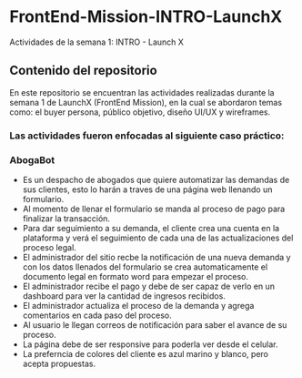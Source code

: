 # FrontEnd-Mission-INTRO-LaunchX
Actividades de la semana 1: INTRO - Launch X 

## Contenido del repositorio
En este repositorio se encuentran las actividades realizadas durante la semana 1 de LaunchX (FrontEnd Mission), en la cual se abordaron temas como: el buyer persona, público objetivo, diseño UI/UX y wireframes. 

### Las actividades fueron enfocadas al siguiente caso práctico: 
### AbogaBot
* Es un despacho de abogados que quiere automatizar las demandas de sus clientes, esto lo harán a traves de una página web llenando un formulario.
* Al momento de llenar el formulario se manda al proceso de pago para finalizar la transacción.
* Para dar seguimiento a su demanda, el cliente crea una cuenta en la plataforma y verá el seguimiento de cada una de las actualizaciones del proceso legal.
* El administrador del sitio recbe la notificación de una nueva demanda y con los datos llenados del formulario se crea automaticamente el documento legal en formato word para empezar el proceso.
* El administrador recibe el pago y debe de ser capaz de verlo en un dashboard para ver la cantidad de ingresos recibidos.
* El administrador actualiza el proceso de la demanda y agrega comentarios en cada paso del proceso.
* Al usuario le llegan correos de notificación para saber el avance de su proceso.
* La página debe de ser responsive para poderla ver desde el celular.
* La preferncia de colores del cliente es azul marino y blanco, pero acepta propuestas. 
